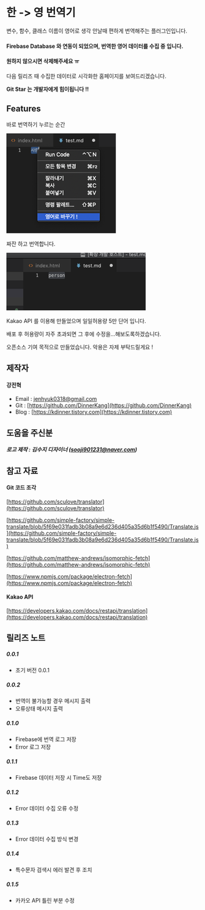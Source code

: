 # 한 -> 영 번역기

변수, 함수, 클래스 이름이 영어로 생각 안날때 편하게 번역해주는 플러그인입니다.

#### Firebase Database 와 연동이 되었으며, 번역한 영어 데이터를 수집 중 입니다.
#### 원하지 않으시면 삭제해주세요 ㅠ

다음 릴리즈 때 수집한 데이터로 시각화한 홈페이지를 보여드리겠습니다.

**Git Star 는 개발자에게 힘이됩니다 !!**

## Features

바로 번역하기 누르는 순간

![translate](/asset/translate.png)

짜잔 하고 번역합니다.

![translate](/asset/translate_1.png)

Kakao API 를 이용해 만들었으며
일일허용량 5만 단어 입니다.

배포 후 허용량이 자주 초과되면 그 후에 수정을...해보도록하겠습니다.

오픈소스 기여 목적으로 만들었습니다.
악용은 자제 부탁드릴게요 !


## 제작자

#### 강전혁

- Email : jenhyuk0318@gmail.com
- Git : [https://github.com/DinnerKang](https://github.com/DinnerKang)
- Blog : [https://kdinner.tistory.com](https://kdinner.tistory.com)

## 도움을 주신분

##### 로고 제작 : 김수지 디자이너 (sooji901231@naver.com)

## 참고 자료

#### Git 코드 조각
[https://github.com/sculove/translator](https://github.com/sculove/translator)

[https://github.com/simple-factory/simple-translate/blob/5f69e031fadb3b08a9e6d236d405a35d6b1f5490/Translate.js](https://github.com/simple-factory/simple-translate/blob/5f69e031fadb3b08a9e6d236d405a35d6b1f5490/Translate.js)

[https://github.com/matthew-andrews/isomorphic-fetch](https://github.com/matthew-andrews/isomorphic-fetch)

[https://www.npmjs.com/package/electron-fetch](https://www.npmjs.com/package/electron-fetch)

#### Kakao API
[https://developers.kakao.com/docs/restapi/translation](https://developers.kakao.com/docs/restapi/translation)

## 릴리즈 노트

##### 0.0.1

- 초기 버전 0.0.1

##### 0.0.2

- 번역이 불가능할 경우 메시지 출력
- 오류상태 메시지 출력

##### 0.1.0

- Firebase에 번역 로그 저장
- Error 로그 저장

##### 0.1.1
 - Firebase 데이터 저장 시 Time도 저장

##### 0.1.2
 - Error 데이터 수집 오류 수정

##### 0.1.3
 - Error 데이터 수집 방식 변경

##### 0.1.4
 - 특수문자 검색시 에러 발견 후 조치

##### 0.1.5
 - 카카오 API 틀린 부분 수정